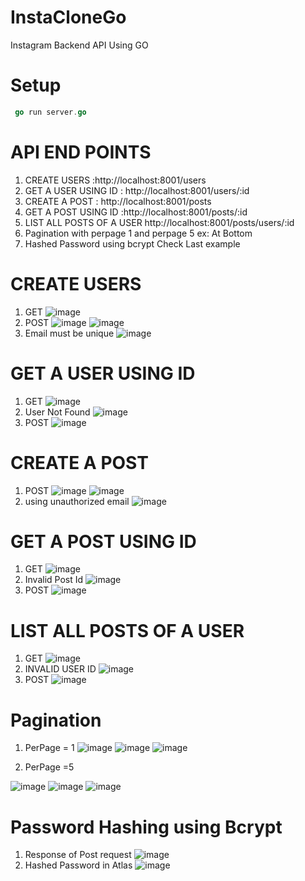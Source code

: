 # InstaCloneGo
Instagram Backend API Using GO 

# Setup

```go 
 go run server.go
```
# API END POINTS 
1. CREATE USERS :http://localhost:8001/users
2. GET A USER USING ID : http://localhost:8001/users/:id
3. CREATE A POST  : http://localhost:8001/posts
4. GET A POST USING ID :http://localhost:8001/posts/:id
5. LIST ALL POSTS OF A USER http://localhost:8001/posts/users/:id
6. Pagination with perpage 1 and perpage 5 ex: At Bottom 
7. Hashed Password using bcrypt  Check Last example

# CREATE USERS
1. GET 
![image](https://user-images.githubusercontent.com/68312849/136656301-061c2b53-3fef-4097-8c64-19f551f57dbc.png)
2. POST
![image](https://user-images.githubusercontent.com/68312849/136656570-12509640-89b6-4196-863a-146956d98066.png)
![image](https://user-images.githubusercontent.com/68312849/136656586-eb464c6c-a7c3-4ff9-939b-618859e4dba6.png)
3. Email must be unique
![image](https://user-images.githubusercontent.com/68312849/136656634-78db628d-b6f6-4e20-9652-c7ee70b5f17d.png)

 # GET A USER USING ID
1. GET
![image](https://user-images.githubusercontent.com/68312849/136656736-12096711-1555-4da1-a68c-f4cfa943d5a5.png)
2. User Not Found
![image](https://user-images.githubusercontent.com/68312849/136656763-d8c3f252-6715-493e-9d5a-34179e873828.png)
3. POST 
![image](https://user-images.githubusercontent.com/68312849/136656775-22d1c7e2-58b6-4297-b4c6-73c445ab0d03.png)
# CREATE A POST
1. POST 
![image](https://user-images.githubusercontent.com/68312849/136656920-ba02a189-6986-4b77-af22-2fa9e567419e.png)
![image](https://user-images.githubusercontent.com/68312849/136657037-958f3962-2887-4fbb-a62e-b488b31fd145.png)
2. using unauthorized email
![image](https://user-images.githubusercontent.com/68312849/136657091-818a0f54-ca7b-4f2b-a3ca-dfe5acc8404e.png)

#  GET A POST USING ID 
1. GET 
![image](https://user-images.githubusercontent.com/68312849/136657180-b9fda864-7542-45e5-9587-3c2386db5ee2.png)
2. Invalid Post Id
![image](https://user-images.githubusercontent.com/68312849/136657196-3974579b-6551-47d9-9a57-53d5b7f52dde.png)
3. POST 
![image](https://user-images.githubusercontent.com/68312849/136657208-2517c862-cc43-415a-92e8-d351c8de8a51.png)

# LIST ALL POSTS OF A USER
1. GET
![image](https://user-images.githubusercontent.com/68312849/136657239-6535ad57-7258-424b-b7b9-f887db9730d7.png)
2. INVALID USER ID
![image](https://user-images.githubusercontent.com/68312849/136657250-a00b0f5d-236e-41ba-b22d-e5f967630edd.png)
3. POST
![image](https://user-images.githubusercontent.com/68312849/136657255-bb122c5f-7db8-4107-a967-f69ee634153d.png)

#  Pagination
1. PerPage = 1
![image](https://user-images.githubusercontent.com/68312849/136660739-47f994e4-5c80-4fb4-8eae-2936a9bd12cd.png)
![image](https://user-images.githubusercontent.com/68312849/136660744-d25a9e17-155b-4c2b-a21c-3fca1643814d.png)
![image](https://user-images.githubusercontent.com/68312849/136660753-62a721a5-5fb2-4446-bfc9-bdda8bf04d42.png)

2. PerPage =5

![image](https://user-images.githubusercontent.com/68312849/136660781-6b9c29c7-952b-4516-8e46-5ce07518cace.png)
![image](https://user-images.githubusercontent.com/68312849/136660832-9b89b035-5bf4-45aa-917f-d7d3a032b3c0.png)
![image](https://user-images.githubusercontent.com/68312849/136660851-35d7ae2e-b290-463a-92ce-62a1c88245d7.png)


# Password Hashing using Bcrypt
1. Response of Post request 
![image](https://user-images.githubusercontent.com/68312849/136661683-a1dfb8d6-b211-4765-b24d-a337ac110f4b.png)
2. Hashed Password in Atlas
![image](https://user-images.githubusercontent.com/68312849/136661716-c2a51711-ec29-4259-95d4-928762f318bd.png)






